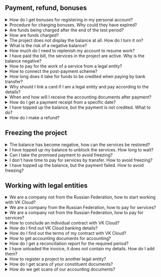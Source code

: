 ## Payment, refund, bonuses

<details>

<summary>How do I get bonuses for registering in my personal account?</summary>

[Bonuses](../concepts/balance#bonuses) are credited when registering a new account. Bonuses are credited after the activation of services in the project, when all the stages of [account confirmation](/en/intro/start/account-registration#2_confirm_your_account) have been completed.

<warn>

If an existing user creates a new project or a new user enters the project by invitation, bonuses are not awarded.

</warn>

</details>

<details>

<summary>Procedure for charging bonuses. Why could they have expired?</summary>

[Bonuses](../concepts/balance#bonuses) in VK Cloud are spent on using cloud services and resources. One bonus is equal to one ruble.

Bonuses are given for 60 days, after that they burn off. You can see the details of your expenses on the **Balance** page in your personal account.

<warn>

You cannot withdraw bonuses from the project.

</warn>

</details>

<details>

<summary>Are funds being charged after the end of the test period?</summary>

After the test period has expired or bonuses have been burned off, the main balance is used to pay for resources. If the balance is zero, the project is [frozen](/en/tools-for-using-services/account/concepts/projects#automatic_freezing_of_the_project). If the balance is positive, funds will be charged for resource usage.

</details>

<details>

<summary>How are funds charged?</summary>

VK Cloud records the consumption of resources in the cloud on a minute-by-minute basis, and funds for the use of resources are charged from the balance also on a minute-by-minute basis. Licenses are charged once a day.

</details>

<details>

<summary>The project does not display the balance at all. How do I turn it on?</summary>

[Balance](../concepts/balance) is displayed:

- If your [role](/en/tools-for-using-services/account/concepts/rolesandpermissions) in the project is the owner, superadministrator or billing administrator.
- After the services are activated in the project. To understand if the services are activated:

  1. [Go to](https://msk.cloud.vk.com/app/en/) VK Cloud personal account.
  1. Go to the section of any service. If the **Enable services** button is displayed, [activate](/en/tools-for-using-services/account/service-management/activation) them by pressing this button.

    During activation, you may need to confirm the phone number and link the payment card.

</details>

<details>

<summary>What is the risk of a negative balance?</summary>

Negative balance is a negative value of personal account balance for clients on prepaid payment system.

No penalties are charged on negative balance. To use the services and resources of the project it is necessary to have a positive balance.

<warn>

Unlocking of services takes up to 4 hours from the moment of crediting.

</warn>

</details>

<details>

<summary>How much do I need to replenish my account to resume work?</summary>

Project is automatically resumed when the balance is positive.

It is recommended to deposit an amount equal to the daily charge, or enable [auto-top-up](../service-management/add-card#configure_auto_completion).

</details>

<details>

<summary>I have paid the bill, the services in the project are active. Why is the balance negative?</summary>

You are probably a legal entity and work with VK Cloud for a post-payment. In this case, the balance of your project will always be negative.

If you do not know your payment scheme, contact the document management department of VK Cloud:

1. Write to [docs_vktech@vk.company](mailto:docs_vktech@vk.company).
1. Specify:

   - Full name of the organization.
   - Details of the organization.

</details>

<details>

<summary>How to pay for the work of a service from a legal entity?</summary>

If you work with VK Cloud on prepayment, [form an invoice](../service-management/bill-generation/) and pay it in your personal account.

When working on the post-payment scheme, the invoice and [accounting documents](../concepts/report#legal_entities) for the reporting period are sent via the electronic document management system (EDM) within five working days of the month following the reporting one.

If you have not received the accounting documents, contact the document management department of VK Cloud:

1. Write to [docs_vktech@vk.company](mailto:docs_vktech@vk.company).
1. Specify:

   - Full name of the organization.
   - Details of the organization.

</details>

<details>

<summary>How to connect the post-payment scheme?</summary>

Post-payment is available:

- Only for legal entities.
- Only within the framework of an individual contract with VK Cloud.

To activate the postpayment scheme, [conclude an individual contract](../service-management/corporate/) and perform additional project configuration for legal entities in the VK Cloud personal account.

</details>

<details>

<summary>How long does it take for funds to be credited when paying by bank transfer?</summary>

Up to 3 banking days.

</details>

<details>

<summary>Why should I link a card if I am a legal entity and pay according to the details?</summary>

You may need the card if you work on a prepaid basis and need to make an emergency top-up, for example, to avoid [freezing](/en/tools-for-using-services/account/concepts/projects#automatic_freezing_of_the_project) a project.

<warn>

Charges for bank card payments are not included in [accounting documents for legal entities](../concepts/report#composition_of_accounting_documents_55c18d7): billing report, reconciliation report.

</warn>

</details>

<details>

<summary>When and how will I receive the accounting documents after payment?</summary>

<tabs>
<tablist>
<tab>Individuals</tab>
<tab>Legal entities</tab>
</tablist>
<tabpanel>

Immediately after the funds are credited, the receipt is sent to the email address of the project owner.

</tabpanel>
<tabpanel>

As part of the package of [accounting documents](../concepts/report) for the corresponding reporting period (month).

When working through the electronic document management system (EDM), documents are available immediately. If the organization maintains a paper document flow with VK Cloud, the delivery time of the original documents is added.

If you have not received your original documents or need scanned copies, write to the document management department of VK Cloud at [docs_vktech@vk.company](mailto:docs_vktech@vk.company).

</tabpanel>
</tabs>

</details>

<details>

<summary>How do I get a payment receipt from a specific date?</summary>

1. Contact [technical support](/en/contacts).
2. Specify:

   - [Project ID (PID)](/en/tools-for-using-services/account/service-management/project-settings/manage#getting_the_project_id)
   - Project [region](/en/tools-for-using-services/account/concepts/regions)
   - Amount and date of payment
   - Payment confirmation

</details>

<details>

<summary>I have topped up the balance, but the payment is not credited. What to do?</summary>

The terms of crediting funds depend on [the payment method](../concepts/payment-methods):

- Payment by bank transfer — payment can take up to three banking days from the date of transfer of funds by the bank.
- Payment by other methods — the payment is credited within 5-10 minutes after payment confirmation.

If the payment is not received within the specified time, contact [technical support](/en/contacts) to search for it and specify:

- [Project ID (PID)](/en/tools-for-using-services/account/service-management/project-settings/manage#getting_the_project_id)
- Project [region](/en/tools-for-using-services/account/concepts/regions)
- Payment confirmation

</details>

<details>

<summary>How do I make a refund?</summary>

Contact [technical support](/en/contacts). For more information about the refund conditions and the requirements for the application, see [Refund of funds](../service-management/refund).

You can refund only funds that you have previously credited to your account. [Bonuses](../concepts/balance#bonuses) cannot be refunded.

For individuals, the funds will be returned to the account from which the payment has been made.

</details>

## Freezing the project

<details>

<summary>The balance has become negative, how can the services be restored?</summary>

When working on prepayment with a negative balance, the project is automatically [frozen](/en/tools-for-using-services/account/concepts/projects#automatic_freezing_of_the_project). Its objects are placed in the queue for deletion for a period:

- 3 days if you have never replenished the project account.
- 30 days if you have topped up the project account at least once.

   <err>

   As soon as the storage period in the queue expires, all project resources will be permanently deleted.

   </err>

To restore the services:

1. [Go to](https://msk.cloud.vk.com/app/en/) VK Cloud personal account.
1. [Replenish](../service-management/payment#making_a_payment) the balance of the main account of the project [in a convenient way](../concepts/payment-methods/). Use physical bank cards to get the funds to the balance faster. Funds are credited from them immediately, but if you pay by bank transfer, the process can take up to 3 working days.
1. Wait for the activation of services in the project. It can take up to 2 hours.
1. Manually activate project resources:

   - [Virtual machines](/en/computing/iaas/service-management/vm/vm-manage#start_stop_restart_vm)
   - [Kubernetes containers](/en/kubernetes/k8s/service-management/manage-cluster#start_cluster_ffb49399)
   - [VM backup](/en/storage/backups/service-management/vm-backup/vm-backup-manage#activating_stopping_and_deleting_a_backup_plan)
   - Other resources

<info>

To find out how long resources are in the queue for deletion, contact [technical support](/en/contacts) and specify:

- [Project ID (PID)](/en/tools-for-using-services/account/service-management/project-settings/manage#getting_the_project_id)
- [Region](/en/tools-for-using-services/account/concepts/regions)

</info>

</details>

<details>

<summary>I have topped up my balance to unblock the services. How long to wait?</summary>

Unlocking can take up to 4 hours.

After unlocking, manually start objects that have been stopped, such as virtual machines.

</details>

<details>

<summary>Can I take the promised payment to avoid freezing?</summary>

The promised payment is not supported.

</details>

<details>

<summary>I don't have time to pay for services by transfer. How to avoid freezing?</summary>

Pay for services with a bank card, payments from cards are faster.

<warn>

Charges for bank card payments are not included in [accounting documents for legal entities](../concepts/report#composition_of_accounting_documents_55c18d7): billing report, reconciliation report.

</warn>

</details>

<details>

<summary>I have topped up the balance, but the payment failed. How to avoid freezing?</summary>

1. Contact [technical support](/en/contacts).
1. Specify:

   - [Project ID (PID)](/en/tools-for-using-services/account/service-management/project-settings/manage#getting_the_project_id)
   - Project [region](/en/tools-for-using-services/account/concepts/regions)
   - Payment confirmation

</details>

## Working with legal entities

<details>

<summary>We are a company not from the Russian Federation, how to start working with VK Cloud?</summary>

With VK Cloud, you can work with a service infrastructure that is physically deployed:

- On the territory of Russia — to do this, [register](/en/intro/start/account-registration) an account in [region](/en/tools-for-using-services/account/concepts/regions) Moscow at https://cloud.vk.com.
- On the territory of Kazakhstan — to do this, [register](/en/intro/start/account-registration) an account in [region](/en/tools-for-using-services/account/concepts/regions) Kazakhstan at https://vkcloud.kz или https://kz.cloud.vk.com/.

Each region has its own peculiarities of work for non-residents of the Russian Federation:

[cols="1,2,2", options="header"]
|===

| Features
| Moscow
| Kazakhstan

| Contractual relations
| Non-resident organizations of the Russian Federation can work with VK Cloud as legal entities and receive [accounting documents](../concepts/report) only under an individual contract
| Legal entities-residents of Kazakhstan can work both under a public offer agreement and under an individual agreement

| Phone number
| To link a foreign phone number to your account, please contact [technical support](/en/contacts)
| —

| Payment for services
| Currency of payments and other payment terms are discussed at the time of contract execution
| In the region of Kazakhstan it is possible to pay for services:
  - Only in tenge.
  - If paying by card, only cards issued by banks of Armenia, Azerbaijan, Belarus, Estonia, Georgia, Kazakhstan, Kyrgyzstan, Latvia, Lithuania, Tajikistan, or Uzbekistan are accepted

|===

</details>

<details>

<summary>We are a company from the Russian Federation, how to pay for services?</summary>

<tabs>
<tablist>
<tab>Prepayment work</tab>
<tab>Post-payment work</tab>
</tablist>
<tabpanel>

1. Complete the [additional registration](../service-management/corporate#additional_registration_of_legal_entities) of the legal entity, if it has not already been done.
1. [Create an invoice](../service-management/bill-generation) for the required amount in your personal account.
1. Pay the bill by bank transfer.

</tabpanel>
<tabpanel>

1. Wait for the invoice from VK Cloud. The invoice comes as part of a package of [accounting documents](../concepts/report) for the corresponding reporting period (month).
1. Pay the bill by bank transfer.

</tabpanel>
</tabs>

</details>

<details>

<summary>We are a company not from the Russian Federation, how to pay for services?</summary>

<tabs>
<tablist>
<tab>Prepayment work</tab>
<tab>Post-payment work</tab>
</tablist>
<tabpanel>

Request an invoice from the document management department of VK Cloud:

1. Write to [docs_vktech@vk.company](mailto:docs_vktech@vk.company).
1. Specify:

   - Full name and details of the organization.
   - Invoice amount.

1. Pay the invoice received from VK Cloud using a bank transfer.

</tabpanel>
<tabpanel>

1. Wait for the invoice from VK Cloud. The invoice comes as part of a package of [accounting documents](../concepts/report) for the corresponding reporting period (month).
1. Pay the invoice received from VK Cloud using a bank transfer.

</tabpanel>
</tabs>

</details>

<details>

<summary>How to conclude an individual contract with VK Cloud?</summary>

1. Write to the customer service department of VK Cloud at [sales-team@mcs.mail.ru](mailto:sales-team@mcs.mail.ru).
1. Specify:

   - Full name and details of the organization.
   - Full name and phone number of the contact person.

The manager will contact you to clarify the required terms of the contract.

</details>

<details>

<summary>How do I find out VK Cloud banking details?</summary>

<tabs>
<tablist>
<tab>Moscow</tab>
<tab>Kazakhstan</tab>
</tablist>
<tabpanel>

If your project is in [region](/en/tools-for-using-services/account/concepts/regions) Moscow, and you are working with “VK” LLC, its main details are available at https://cloud.vk.com/contacts.

You can also [generate an invoice](../service-management/bill-generation) in your personal account and view the contents of the **Supplier** field.

</tabpanel>
<tabpanel>

If your project is in [region](/ru/tools-for-using-services/account/concepts/regions) Kazakhstan, and you are working with “QazCloud” LLC, its details are available at https://vkcloud.kz/contacts/.

</tabpanel>
</tabs>

</details>

<details>

<summary>How do I find out the terms of my contract with VK Cloud?</summary>

Ask this question in the document management department of VK Cloud:

1. Write to [docs_vktech@vk.company](mailto:docs_vktech@vk.company).
2. Specify:

   - Full name of the organization.
   - Details of the organization.

</details>

<details>

<summary>How to get accounting documents for accounting?</summary>

1. Write to the document management department of VK Cloud at [docs_vktech@vk.company](mailto:docs_vktech@vk.company).
1. Specify:

   - Full name and details of the organization.
   - The composition of [accounting documents](../concepts/report) that you require.
   - Method of obtaining documents: through [electronic document management system (EDM)](../concepts/report#electronic_document_management_system_edm_aece81aa) or [in paper form to the postal address](../concepts/report#delivery_of_original_documents_50e7d04c).

   <info>

   EDM work is available only to organizations registered in the Russian Federation.

   </info>

Accounting documents will be sent once in the reporting period (month).

VK Cloud can duplicate reporting documents in the form of scanned copies in PDF format to e-mail. If you want to receive scanned copies, write about it in the request and specify email addresses of recipients.

</details>

<details>

<summary>How do I get a reconciliation report for the required period?</summary>

1. Write to the document management department of VK Cloud at [docs_vktech@vk.company](mailto:docs_vktech@vk.company).
1. Specify:

   - Full name and details of the organization.
   - The period for which the act is required.

</details>

<details>

<summary>I have unloaded the invoice, it does not contain my details. How do I add them?</summary>

To make the data of your organization appear in the **Payer** field in the invoices, that you [generate in your personal account](../service-management/bill-generation), perform the the [additional registration](../service-management/corporate#additional_registration_of_legal_entities) of your legal entity.

Additional registration is only available in [region](/en/tools-for-using-services/account/concepts/regions) Moscow and only for Russian resident companies.

</details>

<details>

<summary>How to register a project to another legal entity?</summary>

<info>

You can only change the mail of the project owner via [changing the owner](/en/tools-for-using-services/account/service-management/project-settings/manage#change_of_the_project_owner).

</info>

To register a project to another organization:

1. Write to the document management department of VK Cloud at [docs_vktech@vk.company](mailto:docs_vktech@vk.company).
1. Specify:

   - Full name and details of the organization to which the project was registered.
   - Full name and details of the organization to which the project needs to be reissued.

1. For legal entities-residents of the Russian Federation in the Moscow region: [specify](/en/intro/billing/service-management/corporate#additional_registration_of_legal_entities) new details in your personal account.

</details>

<details>

<summary>How do I get scans of your constituent documents?</summary>

1. Write to the document management department of VK Cloud at [docs_vktech@vk.company](mailto:docs_vktech@vk.company).
1. Specify the list of documents that you require copies of.

</details>

<details>

<summary>How do we get scans of our accounting documents?</summary>

1. Write to the document management department of VK Cloud at [docs_vktech@vk.company](mailto:docs_vktech@vk.company).
1. Specify:

   - Full name and details of the organization.
   - List of documents copies of which you need.
   - Email address to send copies to.

Copies are provided in PDF format.

If you want to receive copies every reporting period, specify this in the request.

</details>
